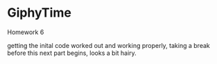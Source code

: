 # GiphyTime
Homework 6


getting the inital code worked out and working properly, taking a break before this next part begins, looks a bit hairy. 